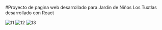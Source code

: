 #Proyecto de pagina web desarrollado para Jardín de Niños Los Tuxtlas desarrollado con React

![11](https://github.com/user-attachments/assets/3e60df47-6c87-427c-b08e-eadde073e8c1)
![12](https://github.com/user-attachments/assets/fcf3fc6e-c670-4ce1-a19d-f6ba104d91d1)
![13](https://github.com/user-attachments/assets/e14aca0e-0011-4add-9a21-0f3f87ac47de)

